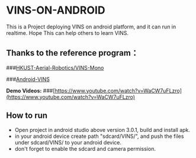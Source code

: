 # VINS-ON-ANDROID
This is a Project deploying VINS on android platform, and it can run in realtime.
Hope This can help others to learn VINS.

## Thanks to the reference program：

###[HKUST-Aerial-Robotics/VINS-Mono](https://github.com/HKUST-Aerial-Robotics/VINS-Mono)

###[Android-VINS](https://github.com/heguixiang/Android-VINS)


**Demo Videos:** 
###[https://www.youtube.com/watch?v=WaCW7uFLzro](https://www.youtube.com/watch?v=WaCW7uFLzro)


## How to run
* Open project in android studio above version 3.0.1, build and install apk.
* in your android device create path "sdcard/VINS/", and push the files under sdcard/VINS/ to your android device.
* don't forget to enable the sdcard and camera permission.

